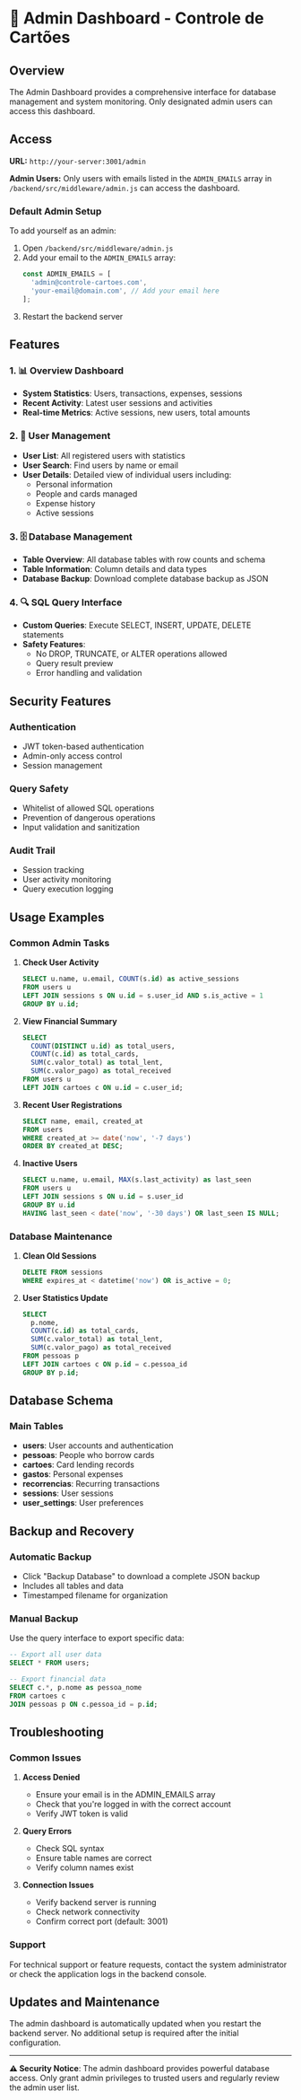 # 🔐 Admin Dashboard - Controle de Cartões

## Overview

The Admin Dashboard provides a comprehensive interface for database management and system monitoring. Only designated admin users can access this dashboard.

## Access

**URL:** `http://your-server:3001/admin`

**Admin Users:** Only users with emails listed in the `ADMIN_EMAILS` array in `/backend/src/middleware/admin.js` can access the dashboard.

### Default Admin Setup

To add yourself as an admin:

1. Open `/backend/src/middleware/admin.js`
2. Add your email to the `ADMIN_EMAILS` array:
   ```javascript
   const ADMIN_EMAILS = [
     'admin@controle-cartoes.com',
     'your-email@domain.com', // Add your email here
   ];
   ```
3. Restart the backend server

## Features

### 1. 📊 Overview Dashboard
- **System Statistics**: Users, transactions, expenses, sessions
- **Recent Activity**: Latest user sessions and activities
- **Real-time Metrics**: Active sessions, new users, total amounts

### 2. 👥 User Management
- **User List**: All registered users with statistics
- **User Search**: Find users by name or email
- **User Details**: Detailed view of individual users including:
  - Personal information
  - People and cards managed
  - Expense history
  - Active sessions

### 3. 🗄️ Database Management
- **Table Overview**: All database tables with row counts and schema
- **Table Information**: Column details and data types
- **Database Backup**: Download complete database backup as JSON

### 4. 🔍 SQL Query Interface
- **Custom Queries**: Execute SELECT, INSERT, UPDATE, DELETE statements
- **Safety Features**: 
  - No DROP, TRUNCATE, or ALTER operations allowed
  - Query result preview
  - Error handling and validation

## Security Features

### Authentication
- JWT token-based authentication
- Admin-only access control
- Session management

### Query Safety
- Whitelist of allowed SQL operations
- Prevention of dangerous operations
- Input validation and sanitization

### Audit Trail
- Session tracking
- User activity monitoring
- Query execution logging

## Usage Examples

### Common Admin Tasks

1. **Check User Activity**
   ```sql
   SELECT u.name, u.email, COUNT(s.id) as active_sessions
   FROM users u
   LEFT JOIN sessions s ON u.id = s.user_id AND s.is_active = 1
   GROUP BY u.id;
   ```

2. **View Financial Summary**
   ```sql
   SELECT 
     COUNT(DISTINCT u.id) as total_users,
     COUNT(c.id) as total_cards,
     SUM(c.valor_total) as total_lent,
     SUM(c.valor_pago) as total_received
   FROM users u
   LEFT JOIN cartoes c ON u.id = c.user_id;
   ```

3. **Recent User Registrations**
   ```sql
   SELECT name, email, created_at
   FROM users
   WHERE created_at >= date('now', '-7 days')
   ORDER BY created_at DESC;
   ```

4. **Inactive Users**
   ```sql
   SELECT u.name, u.email, MAX(s.last_activity) as last_seen
   FROM users u
   LEFT JOIN sessions s ON u.id = s.user_id
   GROUP BY u.id
   HAVING last_seen < date('now', '-30 days') OR last_seen IS NULL;
   ```

### Database Maintenance

1. **Clean Old Sessions**
   ```sql
   DELETE FROM sessions 
   WHERE expires_at < datetime('now') OR is_active = 0;
   ```

2. **User Statistics Update**
   ```sql
   SELECT 
     p.nome,
     COUNT(c.id) as total_cards,
     SUM(c.valor_total) as total_lent,
     SUM(c.valor_pago) as total_received
   FROM pessoas p
   LEFT JOIN cartoes c ON p.id = c.pessoa_id
   GROUP BY p.id;
   ```

## Database Schema

### Main Tables
- **users**: User accounts and authentication
- **pessoas**: People who borrow cards
- **cartoes**: Card lending records
- **gastos**: Personal expenses
- **recorrencias**: Recurring transactions
- **sessions**: User sessions
- **user_settings**: User preferences

## Backup and Recovery

### Automatic Backup
- Click "Backup Database" to download a complete JSON backup
- Includes all tables and data
- Timestamped filename for organization

### Manual Backup
Use the query interface to export specific data:
```sql
-- Export all user data
SELECT * FROM users;

-- Export financial data
SELECT c.*, p.nome as pessoa_nome 
FROM cartoes c 
JOIN pessoas p ON c.pessoa_id = p.id;
```

## Troubleshooting

### Common Issues

1. **Access Denied**
   - Ensure your email is in the ADMIN_EMAILS array
   - Check that you're logged in with the correct account
   - Verify JWT token is valid

2. **Query Errors**
   - Check SQL syntax
   - Ensure table names are correct
   - Verify column names exist

3. **Connection Issues**
   - Verify backend server is running
   - Check network connectivity
   - Confirm correct port (default: 3001)

### Support

For technical support or feature requests, contact the system administrator or check the application logs in the backend console.

## Updates and Maintenance

The admin dashboard is automatically updated when you restart the backend server. No additional setup is required after the initial configuration.

---

**⚠️ Security Notice**: The admin dashboard provides powerful database access. Only grant admin privileges to trusted users and regularly review the admin user list.
